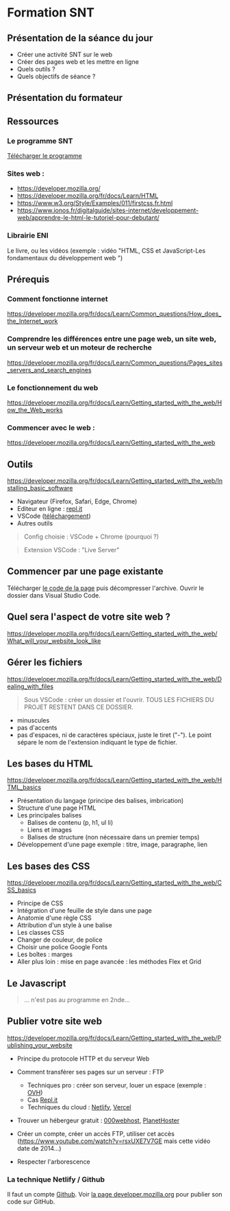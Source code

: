 # Formation SNT

## Présentation de la séance du jour
- Créer une activité SNT sur le web
- Créer des pages web et les mettre en ligne
- Quels outils ?
- Quels objectifs de séance ?


## Présentation du formateur

## Ressources
### Le programme SNT
[Télécharger le programme](https://cache.media.education.gouv.fr/file/SP1-MEN-22-1-2019/08/5/spe641_annexe_1063085.pdf)

### Sites web :
- https://developer.mozilla.org/
- https://developer.mozilla.org/fr/docs/Learn/HTML
- https://www.w3.org/Style/Examples/011/firstcss.fr.html
- https://www.ionos.fr/digitalguide/sites-internet/developpement-web/apprendre-le-html-le-tutoriel-pour-debutant/

### Librairie ENI
Le livre, ou les vidéos (exemple : vidéo "HTML, CSS et JavaScript-Les fondamentaux du développement web
")


## Prérequis
### Comment fonctionne internet
https://developer.mozilla.org/fr/docs/Learn/Common_questions/How_does_the_Internet_work


### Comprendre les différences entre une page web, un site web, un serveur web et un moteur de recherche
https://developer.mozilla.org/fr/docs/Learn/Common_questions/Pages_sites_servers_and_search_engines

### Le fonctionnement du web
https://developer.mozilla.org/fr/docs/Learn/Getting_started_with_the_web/How_the_Web_works


### Commencer avec le web :
https://developer.mozilla.org/fr/docs/Learn/Getting_started_with_the_web



## Outils
https://developer.mozilla.org/fr/docs/Learn/Getting_started_with_the_web/Installing_basic_software

- Navigateur (Firefox, Safari, Edge, Chrome)
- Editeur en ligne : [repl.it](https://repl.it)
- VSCode ([téléchargement](https://code.visualstudio.com/download))
- Autres outils

> Config choisie : VSCode + Chrome (pourquoi ?)

> Extension VSCode : "Live Server"

## Commencer par une page existante

Télécharger [le code de la page](https://github.com/mdn/beginner-html-site/archive/refs/heads/gh-pages.zip) puis décompresser l'archive. Ouvrir le dossier dans Visual Studio Code.

## Quel sera l'aspect de votre site web ?
https://developer.mozilla.org/fr/docs/Learn/Getting_started_with_the_web/What_will_your_website_look_like

## Gérer les fichiers
https://developer.mozilla.org/fr/docs/Learn/Getting_started_with_the_web/Dealing_with_files

> Sous VSCode : créer un dossier et l'ouvrir. TOUS LES FICHIERS DU PROJET RESTENT DANS CE DOSSIER.
- minuscules
- pas d'accents
- pas d'espaces, ni de caractères spéciaux, juste le tiret ("-"). Le point sépare le nom de l'extension indiquant le type de fichier.


## Les bases du HTML
https://developer.mozilla.org/fr/docs/Learn/Getting_started_with_the_web/HTML_basics

- Présentation du langage (principe des balises, imbrication)
- Structure d'une page HTML
- Les principales balises
    - Balises de contenu (p, h1, ul li)
    - Liens et images
    - Balises de structure (non nécessaire dans un premier temps)
- Développement d'une page exemple : titre, image, paragraphe, lien

## Les bases des CSS
https://developer.mozilla.org/fr/docs/Learn/Getting_started_with_the_web/CSS_basics
- Principe de CSS
- Intégration d'une feuille de style dans une page
- Anatomie d'une règle CSS
- Attribution d'un style à une balise
- Les classes CSS
- Changer de couleur, de police
- Choisir une police Google Fonts
- Les boîtes : marges
- Aller plus loin : mise en page avancée : les méthodes Flex et Grid 

## Le Javascript

> ... n'est pas au programme en 2nde...

## Publier votre site web
https://developer.mozilla.org/fr/docs/Learn/Getting_started_with_the_web/Publishing_your_website

- Principe du protocole HTTP et du serveur Web
- Comment transférer ses pages sur un serveur : FTP
    - Techniques pro : créer son serveur, louer un espace (exemple : [OVH](https://www.ovh.com/fr))
    - Cas [Repl.it](https://repl.it)
    - Techniques du cloud : [Netlify](https://www.netlify.com/), [Vercel](https://vercel.com/)

- Trouver un hébergeur gratuit : [000webhost](https://fr.000webhost.com/), [PlanetHoster](https://www.planethoster.com/fr/)
- Créer un compte, créer un accès FTP, utiliser cet accès (https://www.youtube.com/watch?v=rsxUXE7V7GE mais cette vidéo date de 2014...)

- Respecter l'arborescence

### La technique Netlify / Github
Il faut un compte [Github](https://github.com/).
Voir [la page developer.mozilla.org](https://developer.mozilla.org/fr/docs/Learn/Getting_started_with_the_web/Publishing_your_website#publishing_via_github) pour publier son code sur GitHub.
